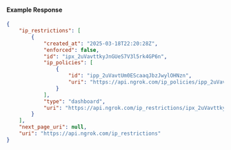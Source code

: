 <!-- Code generated for API Clients. DO NOT EDIT. -->

#### Example Response

```json
{
	"ip_restrictions": [
		{
			"created_at": "2025-03-18T22:20:28Z",
			"enforced": false,
			"id": "ipx_2uVavttkyJnGUeS7V3l5rk4GP6n",
			"ip_policies": [
				{
					"id": "ipp_2uVavtUm0EScaaqJbzJwylOHNzn",
					"uri": "https://api.ngrok.com/ip_policies/ipp_2uVavtUm0EScaaqJbzJwylOHNzn"
				}
			],
			"type": "dashboard",
			"uri": "https://api.ngrok.com/ip_restrictions/ipx_2uVavttkyJnGUeS7V3l5rk4GP6n"
		}
	],
	"next_page_uri": null,
	"uri": "https://api.ngrok.com/ip_restrictions"
}
```
